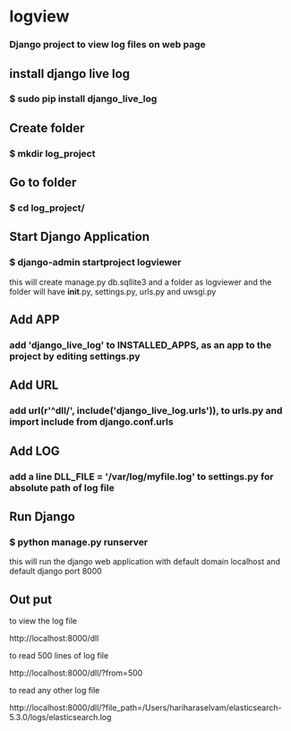 # logview
### Django project to view log files on web page

## install django live log
### $ sudo pip install django_live_log

## Create folder
### $ mkdir log_project

## Go to folder
### $ cd log_project/

## Start Django Application
### $ django-admin startproject logviewer
 this will create manage.py db.sqllite3 and a folder as logviewer and the folder will have __init__.py, settings.py, urls.py and uwsgi.py

## Add APP 
### add 'django_live_log' to INSTALLED_APPS, as an app to the project by editing settings.py

## Add URL
### add url(r'^dll/', include('django_live_log.urls')), to urls.py and import include from django.conf.urls

## Add LOG
### add a line DLL_FILE = '/var/log/myfile.log' to settings.py for absolute path of log file

## Run Django
### $ python manage.py runserver 
 this will run the django web application with default domain localhost and default django port 8000


## Out put

 to view the log file

http://localhost:8000/dll 


 to read 500 lines of log file

http://localhost:8000/dll/?from=500


 to read any other log file

http://localhost:8000/dll/?file_path=/Users/hariharaselvam/elasticsearch-5.3.0/logs/elasticsearch.log


 



 



 


